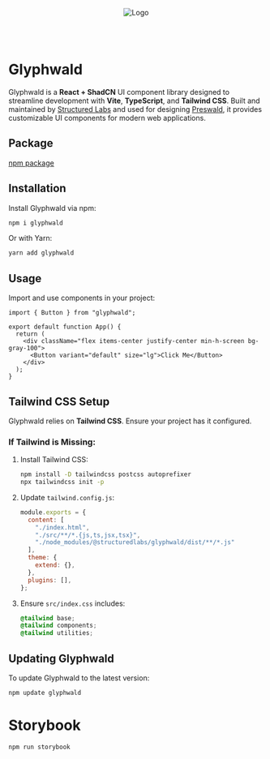 <p align="center">
  <img src="https://raw.githubusercontent.com/StructuredLabs/.github/main/GlyphwaldBanner.png" alt="Logo">
</p>

<br>
<br>

# Glyphwald

Glyphwald is a **React + ShadCN** UI component library designed to streamline development with **Vite**, **TypeScript**, and **Tailwind CSS**. Built and maintained by [Structured Labs](https://structuredlabs.com/) and used for designing [Preswald](https://www.preswald.com/), it provides customizable UI components for modern web applications.

## Package

[npm package](https://www.npmjs.com/package/glyphwald)

## Installation

Install Glyphwald via npm:

```sh
npm i glyphwald
```

Or with Yarn:

```sh
yarn add glyphwald
```

## Usage

Import and use components in your project:

```tsx
import { Button } from "glyphwald";

export default function App() {
  return (
    <div className="flex items-center justify-center min-h-screen bg-gray-100">
      <Button variant="default" size="lg">Click Me</Button>
    </div>
  );
}
```

## Tailwind CSS Setup

Glyphwald relies on **Tailwind CSS**. Ensure your project has it configured.

### If Tailwind is Missing:

1. Install Tailwind CSS:
   ```sh
   npm install -D tailwindcss postcss autoprefixer
   npx tailwindcss init -p
   ```

2. Update `tailwind.config.js`:
   ```js
   module.exports = {
     content: [
       "./index.html",
       "./src/**/*.{js,ts,jsx,tsx}",
       "./node_modules/@structuredlabs/glyphwald/dist/**/*.js"
     ],
     theme: {
       extend: {},
     },
     plugins: [],
   };
   ```

3. Ensure `src/index.css` includes:
   ```css
   @tailwind base;
   @tailwind components;
   @tailwind utilities;
   ```

## Updating Glyphwald

To update Glyphwald to the latest version:

```sh
npm update glyphwald
```

# Storybook

```
npm run storybook
```


